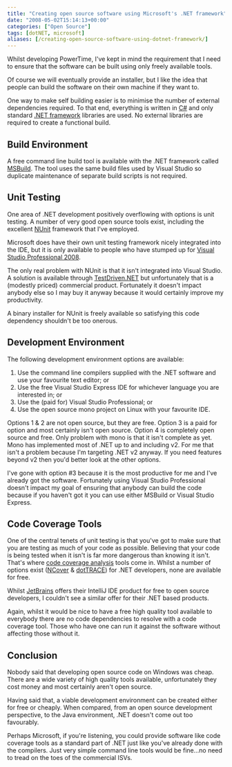 ```yaml
---
title: "Creating open source software using Microsoft's .NET framework"
date: "2008-05-02T15:14:13+00:00"
categories: ["Open Source"]
tags: [dotNET, microsoft]
aliases: [/creating-open-source-software-using-dotnet-framework/]
---
```


Whilst developing PowerTime, I've kept in mind the requirement that I need to ensure that the software can be built using only freely available tools.

Of course we will eventually provide an installer, but I like the idea that people can build the software on their own machine if they want to.

One way to make self building easier is to minimise the number of external dependencies required. To that end, everything is written in <a href="https://en.wikipedia.org/wiki/C_Sharp">C#</a> and only standard <a href="https://en.wikipedia.org/wiki/.NET_Framework">.NET framework</a> libraries are used. No external libraries are required to create a functional build.
<h2>Build Environment</h2>
A free command line build tool is available with the .NET framework called <a href="https://en.wikipedia.org/wiki/MSBuild">MSBuild</a>. The tool uses the same build files used by Visual Studio so duplicate maintenance of separate build scripts is not required.
<h2>Unit Testing</h2>
One area of .NET development positively overflowing with options is unit testing. A number of very good open source tools exist, including the excellent <a href="http://www.nunit.org/">NUnit</a> framework that I've employed.

Microsoft does have their own unit testing framework nicely integrated into the IDE, but it is only available to people who have stumped up for <a href="http://msdn.microsoft.com/VStudio/">Visual Studio Professional 2008</a>.

The only real problem with NUnit is that it isn't integrated into Visual Studio. A solution is available through <a href="http://www.testdriven.net/">TestDriven.NET</a> but unfortunately that is a (modestly priced) commercial product. Fortunately it doesn't impact anybody else so I may buy it anyway because it would certainly improve my productivity.

A binary installer for NUnit is freely available so satisfying this code dependency shouldn't be too onerous.
<h2>Development Environment</h2>
The following development environment options are available:
<ol>
	<li>Use the command line compilers supplied with the .NET software and use your favourite text editor; or</li>
	<li>Use the free Visual Studio Express IDE for whichever language you are interested in; or</li>
	<li>Use the (paid for) Visual Studio Professional; or</li>
	<li>Use the open source mono project on Linux with your favourite IDE.</li>
</ol>
Options 1 &amp; 2 are not open source, but they are free. Option 3 is a paid for option and most certainly isn't open source. Option 4 is completely open source and free. Only problem with mono is that it isn't complete as yet. Mono has implemented most of .NET up to and including v2. For me that isn't a problem because I'm targeting .NET v2 anyway. If you need features beyond v2 then you'd better look at the other options.

I've gone with option #3 because it is the most productive for me and I've already got the software. Fortunately using Visual Studio Professional doesn't impact my goal of ensuring that anybody can build the code because if you haven't got it you can use either MSBuild or Visual Studio Express.
<h2>Code Coverage Tools</h2>
One of the central tenets of unit testing is that you've got to make sure that you are testing as much of your code as possible. Believing that your code is being tested when it isn't is far more dangerous than knowing it isn't. That's where <a href="https://en.wikipedia.org/wiki/Code_coverage">code coverage analysis</a> tools come in. Whilst a number of options exist (<a href="http://www.ncover.com/">NCover</a> &amp; <a href="http://www.jetbrains.com/profiler/">dotTRACE</a>) for .NET developers, none are available for free.

Whilst <a href="http://www.jetbrains.com/">JetBrains</a> offers their IntelliJ IDE product for free to open source developers, I couldn't see a similar offer for their .NET based products.

Again, whilst it would be nice to have a free high quality tool available to everybody there are no code dependencies to resolve with a code coverage tool. Those who have one can run it against the software without affecting those without it.
<h2>Conclusion</h2>
Nobody said that developing open source code on Windows was cheap. There are a wide variety of high quality tools available, unfortunately they cost money and most certainly aren't open source.

Having said that, a viable development environment can be created either for free or cheaply. When compared, from an open source development perspective, to the Java environment, .NET doesn't come out too favourably.

Perhaps Microsoft, if you're listening, you could provide software like code coverage tools as a standard part of .NET just like you've already done with the compilers. Just very simple command line tools would be fine...no need to tread on the toes of the commercial ISVs.

